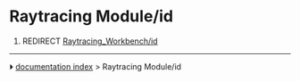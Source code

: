 # Raytracing Module/id
1.  REDIRECT [Raytracing_Workbench/id](Raytracing_Workbench/id.md)



---
⏵ [documentation index](../README.md) > Raytracing Module/id
